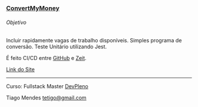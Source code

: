 ### [ConvertMyMoney](https://convertymymoney.tetigo.now.sh "Link do Site")

###### Objetivo

Incluir rapidamente vagas de trabalho disponíveis.
Simples programa de conversão. Teste Unitário utilizando Jest.


É feito CI/CD entre [GitHub](https://github.com/tetigo/convertmymoney "GitHub") e [Zeit](https://zeit.co/tetigo/convertymymoney "Zeit").


[Link do Site](https://convertymymoney.tetigo.now.sh "Link do Projeto")

------------


Curso: Fullstack Master [DevPleno](https://www.devpleno.com/ "DevPleno")

Tiago Mendes tetigo@gmail.com
